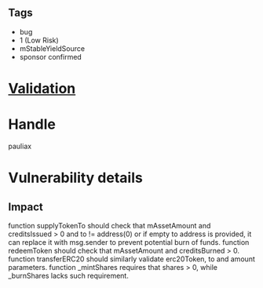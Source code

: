 ## Tags

- bug
- 1 (Low Risk)
- mStableYieldSource
- sponsor confirmed

# [Validation](https://github.com/code-423n4/2021-07-pooltogether-findings/issues/74) 

# Handle

pauliax


# Vulnerability details

## Impact
function supplyTokenTo should check that mAssetAmount and creditsIssued > 0 and to != address(0) or if empty to address is provided, it can replace it with msg.sender to prevent potential burn of funds. function redeemToken should check that mAssetAmount and creditsBurned > 0. function transferERC20 should similarly validate erc20Token, to and amount parameters. function _mintShares requires that shares > 0, while _burnShares lacks such requirement.


